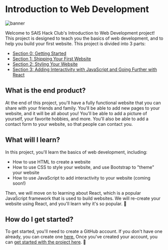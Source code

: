 # Introduction to Web Development

![banner](banner.jpg)

Welcome to SAIS Hack Club's Introduction to Web Development project! This project is designed to teach you the basics of web development, and to help you build your first website. This project is divided into 3 parts:

- [Section 0: Getting Started](./Section_0/Lesson_0_Getting_Started.md)
- [Section 1: Shipping Your First Website](./Section_1/Lesson_0_Intro_to_HTML.md)
- [Section 2: Styling Your Website](./Section_2/Lesson_0_Intro_to_CSS.md)
- [Section 3: Adding Interactivity with JavaScript and Going Further with React](./Section_3/Lesson_0_Intro_to_JS.md)

## What is the end product?

At the end of this project, you'll have a fully functional website that you can share with your friends and family. You'll be able to add new pages to your website, and it will be all about you! You'll be able to add a picture of yourself, your favorite hobbies, and more. You'll also be able to add a contact form to your website, so that people can contact you.

## What will I learn?

In this project, you'll learn the basics of web development, including:

- How to use HTML to create a website
- How to use CSS to style your website, and use Bootstrap to "theme" your website
- How to use JavaScript to add interactivity to your website (coming soon!)

Then, we will move on to learning about React, which is a popular JavaScript framework that is used to build websites. We will re-create your website using React, and you'll learn why it's so popular. 👀

## How do I get started?

To get started, you'll need to create a GitHub account. If you don't have one already, you can create one [here.](https://github.com) Once you've created your account, you can [get started with the project here](./Section_0/Lesson_1_Getting_Started.md). 🚀
